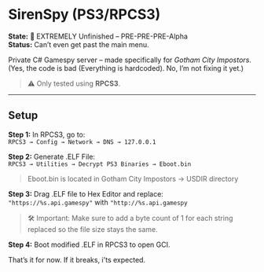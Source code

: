 # SirenSpy (PS3/RPCS3)

**State:** 🚧 EXTREMELY Unfinished – PRE-PRE-PRE-Alpha  
**Status:** Can’t even get past the main menu.  

Private C# Gamespy server – made specifically for *Gotham City Impostors*.  
(Yes, the code is bad (Everything is hardcoded). No, I’m not fixing it yet.)

> ⚠️ Only tested using **RPCS3**.

---

## Setup

**Step 1:** In RPCS3, go to:  
`RPCS3 → Config → Network → DNS → 127.0.0.1`

**Step 2:** Generate .ELF File:  
`RPCS3 → Utilities → Decrypt PS3 Binaries → Eboot.bin`
> Eboot.bin is located in Gotham City Impostors → USDIR directory 

**Step 3:** Drag .ELF file to Hex Editor and replace:  
`"https://%s.api.gamespy"` with `"http://%s.api.gamespy`
> 🛠️ Important: Make sure to add a byte count of 1 for each string replaced so the file size stays the same.

**Step 4:** Boot modified .ELF in RPCS3 to open GCI.

That’s it for now. If it breaks, i'ts expected.
